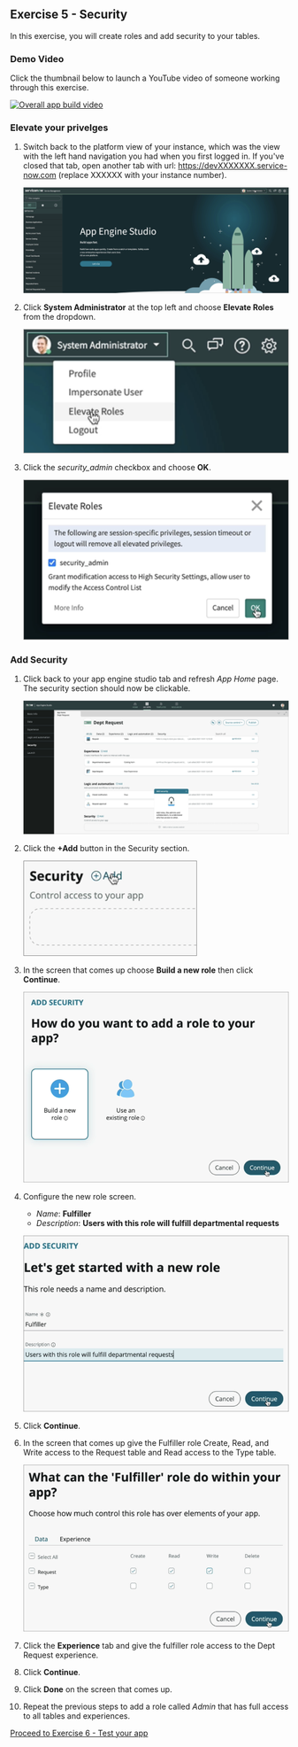 ## Exercise 5 - Security

In this exercise, you will create roles and add security to your tables.

### Demo Video

Click the thumbnail below to launch a YouTube video of someone working through this exercise. 

[![Overall app build video](https://img.youtube.com/vi/inR4UIuVjBA/0.jpg)](https://www.youtube.com/watch?v=inR4UIuVjBA)

### Elevate your privelges

1. Switch back to the platform view of your instance, which was the view with the left hand navigation you had when you first logged in. If you've closed that tab, open another tab with url: https://devXXXXXXX.service-now.com (replace XXXXXX with your instance number).

    ![instance gome](images/2021-10-06-15-58-39.png)

1. Click **System Administrator** at the top left and choose **Elevate Roles** from the dropdown.

    ![user dropdown menu](images/2021-10-06-15-57-41.png)

1. Click the _security_admin_ checkbox and choose **OK**.

    ![elevated priveleges modal](images/2021-10-06-15-59-30.png)

### Add Security

1. Click back to your app engine studio tab and refresh _App Home_ page. The security section should now be clickable.

    ![app home](images/2021-10-06-16-00-41.png)

1. Click the **+Add** button in the Security section.

    ![security section](images/2021-10-06-16-23-46.png)

1. In the screen that comes up choose **Build a new role** then click **Continue**.

    ![add security screen](images/2021-10-06-16-24-46.png)

1. Configure the new role screen.

    * _Name_: **Fulfiller**
    * _Description_: **Users with this role will fulfill departmental requests**

    ![new role configuration](images/2021-10-06-16-26-12.png)

1. Click **Continue**.

1. In the screen that comes up give the Fulfiller role Create, Read, and Write access to the Request table and Read access to the Type table.

    ![table security](images/2021-10-06-16-27-29.png)

1. Click the **Experience** tab and give the fulfiller role access to the Dept Request experience.

1. Click **Continue**.

1. Click **Done** on the screen that comes up.

1. Repeat the previous steps to add a role called _Admin_ that has full access to all tables and experiences.

[Proceed to Exercise 6 - Test your app](Exercise6-TestApp.md)